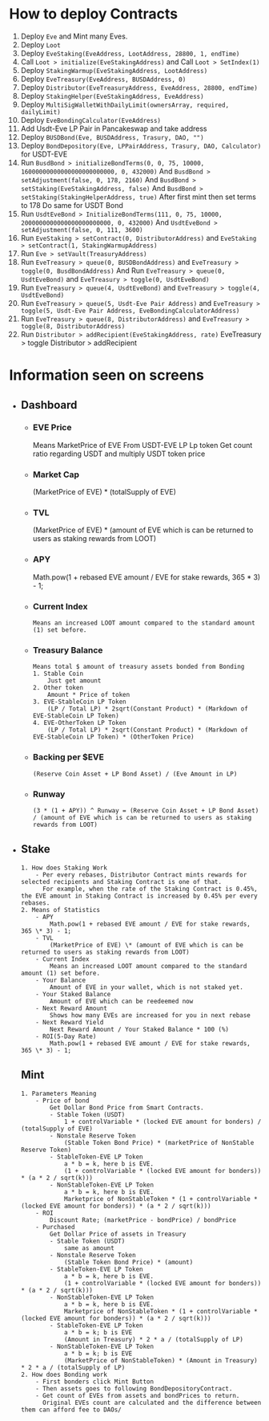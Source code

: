 # How to deploy Contracts

1. Deploy `Eve` and Mint many Eves.
2. Deploy `Loot`
3. Deploy `EveStaking(EveAddress, LootAddress, 28800, 1, endTime)`
4. Call `Loot > initialize(EveStakingAddress)` and Call `Loot > SetIndex(1)`
5. Deploy `StakingWarmup(EveStakingAddress, LootAddress)`
6. Deploy `EveTreasury(EveAddress, BUSDAddress, 0)`
7. Deploy `Distributor(EveTreasuryAddress, EveAddress, 28800, endTime)`
8. Deploy `StakingHelper(EveStakingAddress, EveAddress)`
9. Deploy `MultiSigWalletWithDailyLimit(ownersArray, required, dailyLimit)`
10. Deploy `EveBondingCalculator(EveAddress)`
11. Add Usdt-Eve LP Pair in Pancakeswap and take address
12. Deploy `BUSDBond(Eve, BUSDAddress, Trasury, DAO, "")`
13. Deploy `BondDepository(Eve, LPPairAddress, Trasury, DAO, Calculator)` for USDT-EVE
14. Run `BusdBond > initializeBondTerms(0, 0, 75, 10000, 16000000000000000000000000, 0, 432000)`
    And `BusdBond > setAdjustment(false, 0, 178, 2160)`
    And `BusdBond > setStaking(EveStakingAddress, false)`
    And `BusdBond > setStaking(StakingHelperAddress, true)`
    After first mint then set terms to 178
    Do same for USDT Bond
15. Run `UsdtEveBond > InitializeBondTerms(111, 0, 75, 10000, 2000000000000000000000000, 0, 432000)`
    And `UsdtEveBond > setAdjustment(false, 0, 111, 3600)`
16. Run `EveStaking > setContract(0, DistributorAddress)` and `EveStaking > setContract(1, StakingWarmupAddress)`
17. Run `Eve > setVault(TreasuryAddress)`
18. Run `EveTreasury > queue(0, BUSDBondAddress)` and `EveTreasury > toggle(0, BusdBondAddress)`
    And Run `EveTreasury > queue(0, UsdtEveBond)` and `EveTreasury > toggle(0, UsdtEveBond)`
19. Run `EveTreasury > queue(4, UsdtEveBond)` and `EveTreasury > toggle(4, UsdtEveBond)`
20. Run `EveTreasury > queue(5, Usdt-Eve Pair Address)` and `EveTreasury > toggle(5, Usdt-Eve Pair Address, EveBondingCalculatorAddress)`
21. Run `EveTreasury > queue(8, DistributorAddress)` and `EveTreasury > toggle(8, DistributorAddress)`
22. Run `Distributor > addRecipient(EveStakingAddress, rate)`
    EveTreasury > toggle
    Distributor > addRecipient

# Information seen on screens

-   ## Dashboard

    -   ### EVE Price

        Means MarketPrice of EVE
        From USDT-EVE LP Lp token
        Get count ratio regarding USDT and multiply USDT token price

    -   ### Market Cap

        (MarketPrice of EVE) \* (totalSupply of EVE)

    -   ### TVL

        (MarketPrice of EVE) \* (amount of EVE which is can be returned to users as staking rewards from LOOT)

    -   ### APY

        Math.pow(1 + rebased EVE amount / EVE for stake rewards, 365 \* 3) - 1;

    -   ### Current Index

            Means an increased LOOT amount compared to the standard amount (1) set before.

    -   ### Treasury Balance

            Means total $ amount of treasury assets bonded from Bonding
            1. Stable Coin
                Just get amount
            2. Other token
                Amount * Price of token
            3. EVE-StableCoin LP Token
                (LP / Total LP) * 2sqrt(Constant Product) * (Markdown of EVE-StableCoin LP Token)
            4. EVE-OtherToken LP Token
                (LP / Total LP) * 2sqrt(Constant Product) * (Markdown of EVE-StableCoin LP Token) * (OtherToken Price)

    -   ### Backing per $EVE

            (Reserve Coin Asset + LP Bond Asset) / (Eve Amount in LP)

    -   ### Runway

            (3 * (1 + APY)) ^ Runway = (Reserve Coin Asset + LP Bond Asset) / (amount of EVE which is can be returned to users as staking rewards from LOOT)

-   ## Stake
        1. How does Staking Work
            - Per every rebases, Distributor Contract mints rewards for selected recipients and Staking Contract is one of that.
              For example, when the rate of the Staking Contract is 0.45%, the EVE amount in Staking Contract is increased by 0.45% per every rebases.
        2. Means of Statistics
            - APY
                Math.pow(1 + rebased EVE amount / EVE for stake rewards, 365 \* 3) - 1;
            - TVL
                (MarketPrice of EVE) \* (amount of EVE which is can be returned to users as staking rewards from LOOT)
            - Current Index
                Means an increased LOOT amount compared to the standard amount (1) set before.
            - Your Balance
                Amount of EVE in your wallet, which is not staked yet.
            - Your Staked Balance
                Amount of EVE which can be reedeemed now
            - Next Reward Amount
                Shows how many EVEs are increased for you in next rebase
            - Next Reward Yield
                Next Reward Amount / Your Staked Balance * 100 (%)
            - ROI(5-Day Rate)
                Math.pow(1 + rebased EVE amount / EVE for stake rewards, 365 \* 3) - 1;
    ## Mint
        1. Parameters Meaning
            - Price of bond
                Get Dollar Bond Price from Smart Contracts.
                - Stable Token (USDT)
                    1 + controlVariable * (locked EVE amount for bonders) / (totalSupply of EVE)
                - Nonstale Reserve Token
                    (Stable Token Bond Price) * (marketPrice of NonStable Reserve Token)
                - StableToken-EVE LP Token
                    a * b = k, here b is EVE.
                    (1 + controlVariable * (locked EVE amount for bonders)) * (a * 2 / sqrt(k)))
                - NonStableToken-EVE LP Token
                    a * b = k, here b is EVE.
                    Marketprice of NonStableToken * (1 + controlVariable * (locked EVE amount for bonders)) * (a * 2 / sqrt(k)))
            - ROI
                Discount Rate; (marketPrice - bondPrice) / bondPrice
            - Purchased
                Get Dollar Price of assets in Treasury
                - Stable Token (USDT)
                    same as amount
                - Nonstale Reserve Token
                    (Stable Token Bond Price) * (amount)
                - StableToken-EVE LP Token
                    a * b = k, here b is EVE.
                    (1 + controlVariable * (locked EVE amount for bonders)) * (a * 2 / sqrt(k)))
                - NonStableToken-EVE LP Token
                    a * b = k, here b is EVE.
                    Marketprice of NonStableToken * (1 + controlVariable * (locked EVE amount for bonders)) * (a * 2 / sqrt(k)))
                - StableToken-EVE LP Token
                    a * b = k; b is EVE
                    (Amount in Treasury) * 2 * a / (totalSupply of LP)
                - NonStableToken-EVE LP Token
                    a * b = k; b is EVE
                    (MarketPrice of NonStableToken) * (Amount in Treasury) * 2 * a / (totalSupply of LP)
        2. How does Bonding work
            - First bonders click Mint Button
            - Then assets goes to following BondDepositoryContract.
            - Get count of EVEs from assets and bondPrices to return.
              Original EVEs count are calculated and the difference between them can afford fee to DAOs/
